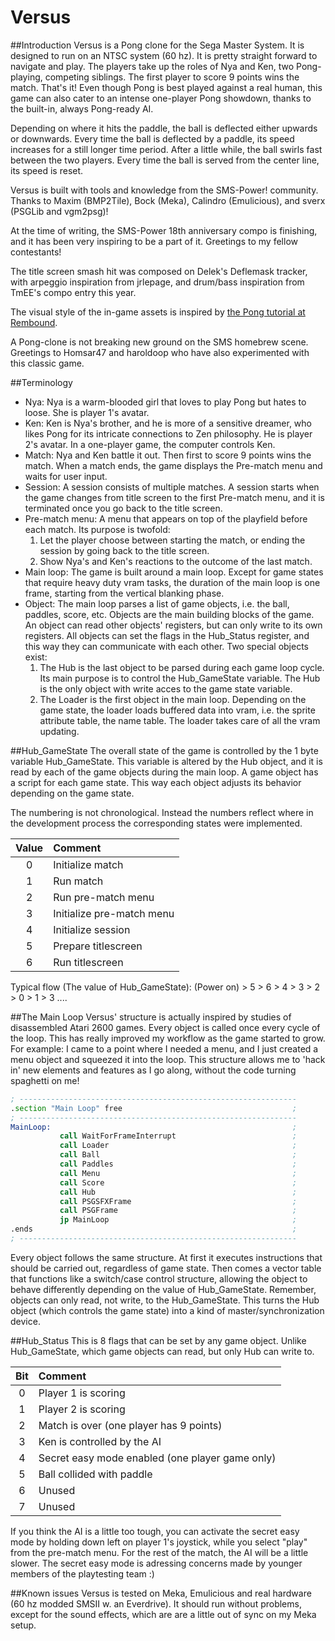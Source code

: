 # Versus

##Introduction
Versus is a Pong clone for the Sega Master System. It is designed to run on an
NTSC system (60 hz). It is pretty straight forward to navigate and play. The
players take up the roles of Nya and Ken, two Pong-playing, competing siblings.
The first player to score 9 points wins the match. That's it! Even though Pong
is best played against a real human, this game can also cater to an intense
one-player Pong showdown, thanks to the built-in, always Pong-ready AI.

Depending on where it hits the paddle, the ball is deflected either upwards or
downwards. Every time the ball is deflected by a paddle, its speed increases 
for a still longer time period. After a little while, the ball swirls fast 
between the two players. Every time the ball is served from the center line,
its speed is reset.

Versus is built with tools and knowledge from the SMS-Power! community. Thanks
to Maxim (BMP2Tile), Bock (Meka), Calindro (Emulicious), and sverx (PSGLib and 
vgm2psg)!

At the time of writing, the SMS-Power 18th anniversary compo is finishing, and 
it has been very inspiring to be a part of it. Greetings to my fellow 
contestants!

The title screen smash hit was composed on Delek's Deflemask tracker, with
arpeggio inspiration from jrlepage, and drum/bass inspiration from TmEE's
compo entry this year.

The visual style of the in-game assets is inspired by [the Pong tutorial at
Rembound](http://rembound.com/articles/the-pong-tutorial).

A Pong-clone is not breaking new ground on the SMS homebrew scene. Greetings 
to Homsar47 and haroldoop who have also experimented with this classic game.

##Terminology
- Nya: Nya is a warm-blooded girl that loves to play Pong but hates to loose.
  She is player 1's avatar.
- Ken: Ken is Nya's brother, and he is more of a sensitive dreamer, who likes
  Pong for its intricate connections to Zen philosophy. He is player 2's avatar.
  In a one-player game, the computer controls Ken.
- Match: Nya and Ken battle it out. Then first to score 9 points wins the
  match.  When a match ends, the game displays the Pre-match menu and waits for
  user input.
- Session: A session consists of multiple matches. A session starts when the
  game changes from title screen to the first Pre-match menu, and it is
  terminated once you go back to the title screen.
- Pre-match menu: A menu that appears on top of the playfield before each
  match. Its purpose is twofold:
    1. Let the player choose between starting the match, or ending the session
    by going back to the title screen.
    2. Show Nya's and Ken's reactions to the outcome of the last match.
- Main loop: The game is built around a main loop. Except for game states that
  require heavy duty vram tasks, the duration of the main loop is one frame,
  starting from the vertical blanking phase.
- Object: The main loop parses a list of game objects, i.e. the ball, paddles,
  score, etc. Objects are the main building blocks of the game. An object can
  read other objects' registers, but can only write to its own registers. All
  objects can set the flags in the Hub_Status register, and this way they can
  communicate with each other. Two special objects exist:
    1. The Hub is the last object to be parsed during each game loop cycle.
    Its main purpose is to control the Hub_GameState variable. The Hub is the
    only object with write acces to the game state variable.
    2. The Loader is the first object in the main loop. Depending on the
    game state, the loader loads buffered data into vram, i.e. the sprite
    attribute table, the name table. The loader takes care of all the vram
    updating.

##Hub_GameState
The overall state of the game is controlled by the 1 byte variable
Hub_GameState. This variable is altered by the Hub object, and it is read by
each of the game objects during the main loop. A game object has a script for
each game state. This way each object adjusts its behavior depending on the
game state.

The numbering is not chronological. Instead the numbers reflect where in the
development process the corresponding states were implemented.

| Value | Comment                                                              |
| :---: | :------------------------------------------------------------------- |
| 0     | Initialize match                                                     |
| 1     | Run match                                                            |
| 2     | Run pre-match menu                                                   |
| 3     | Initialize pre-match menu                                            |
| 4     | Initialize session                                                   |
| 5     | Prepare titlescreen                                                  |
| 6     | Run titlescreen                                                      |

Typical flow (The value of Hub_GameState):
(Power on) > 5 > 6 > 4 > 3 > 2 > 0 > 1 > 3 ....

##The Main Loop
Versus' structure is actually inspired by studies of disassembled Atari 2600
games. Every object is called once every cycle of the loop. This has really 
improved my workflow as the game started to grow. For example: I came to a 
point where I needed a menu, and I just created a menu object and squeezed it
into the loop. This structure allows me to 'hack in' new elements and features
as I go along, without the code turning spaghetti on me!
```asm
; --------------------------------------------------------------
.section "Main Loop" free                                      ;
; --------------------------------------------------------------
MainLoop:                                                      ;
           call WaitForFrameInterrupt                          ;
           call Loader                                         ;
           call Ball                                           ;
           call Paddles                                        ;
           call Menu                                           ;
           call Score                                          ;
           call Hub                                            ;                                                               ;
           call PSGSFXFrame                                    ;
           call PSGFrame                                       ;
           jp MainLoop                                         ;
.ends                                                          ;
; --------------------------------------------------------------
```
Every object follows the same structure. At first it executes instructions
that should be carried out, regardless of game state. Then comes a vector
table that functions like a switch/case control structure, allowing the object
to behave differently depending on the value of Hub_GameState. Remember,
objects can only read, not write, to the Hub_GameState. This turns the Hub
object (which controls the game state) into a kind of master/synchronization
device.

##Hub_Status
This is 8 flags that can be set by any game object. Unlike Hub_GameState,
which game objects can read, but only Hub can write to.

| Bit   | Comment                                                             |
| :---: | :------------------------------------------------------------------ |
| 0     | Player 1 is scoring                                                 |
| 1     | Player 2 is scoring                                                 |
| 2     | Match is over (one player has 9 points)                             |
| 3     | Ken is controlled by the AI                                         |
| 4     | Secret easy mode enabled (one player game only)                     |
| 5     | Ball collided with paddle                                           |
| 6     | Unused                                                              |
| 7     | Unused                                                              |

If you think the AI is a little too tough, you can activate the secret easy
mode by holding down left on player 1's joystick, while you select "play"
from the pre-match menu. For the rest of the match, the AI will be a little
slower. The secret easy mode is adressing concerns made by younger members of
the playtesting team :)

##Known issues
Versus is tested on Meka, Emulicious and real hardware (60 hz modded SMSII w.
an Everdrive). It should run without problems, except for the sound effects,
which are are a little out of sync on my Meka setup.
